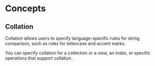 # Concepts

## Collation

Collation allows users to specify language-specific rules for string comparison, such as rules for lettercase and accent marks.

You can specify collation for a collection or a view, an index, or specific operations that support collation.